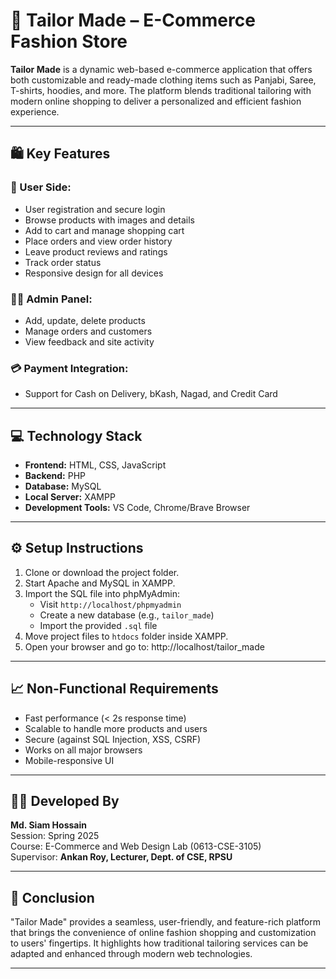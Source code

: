 # 👕 Tailor Made – E-Commerce Fashion Store

**Tailor Made** is a dynamic web-based e-commerce application that offers both customizable and ready-made clothing items such as Panjabi, Saree, T-shirts, hoodies, and more. The platform blends traditional tailoring with modern online shopping to deliver a personalized and efficient fashion experience.

---

## 🛍️ Key Features

### 👤 User Side:
- User registration and secure login
- Browse products with images and details
- Add to cart and manage shopping cart
- Place orders and view order history
- Leave product reviews and ratings
- Track order status
- Responsive design for all devices

### 🧑‍💼 Admin Panel:
- Add, update, delete products
- Manage orders and customers
- View feedback and site activity

### 💳 Payment Integration:
- Support for Cash on Delivery, bKash, Nagad, and Credit Card

---

## 💻 Technology Stack

- **Frontend:** HTML, CSS, JavaScript
- **Backend:** PHP
- **Database:** MySQL
- **Local Server:** XAMPP
- **Development Tools:** VS Code, Chrome/Brave Browser

---

## ⚙️ Setup Instructions

1. Clone or download the project folder.
2. Start Apache and MySQL in XAMPP.
3. Import the SQL file into phpMyAdmin:
   - Visit `http://localhost/phpmyadmin`
   - Create a new database (e.g., `tailor_made`)
   - Import the provided `.sql` file
4. Move project files to `htdocs` folder inside XAMPP.
5. Open your browser and go to:
http://localhost/tailor_made

---

## 📈 Non-Functional Requirements

- Fast performance (< 2s response time)
- Scalable to handle more products and users
- Secure (against SQL Injection, XSS, CSRF)
- Works on all major browsers
- Mobile-responsive UI

---

## 👨‍💻 Developed By

**Md. Siam Hossain**  
Session: Spring 2025  
Course: E-Commerce and Web Design Lab (0613-CSE-3105)  
Supervisor: **Ankan Roy, Lecturer, Dept. of CSE, RPSU**

---

## 📌 Conclusion

"Tailor Made" provides a seamless, user-friendly, and feature-rich platform that brings the convenience of online fashion shopping and customization to users' fingertips. It highlights how traditional tailoring services can be adapted and enhanced through modern web technologies.

---

